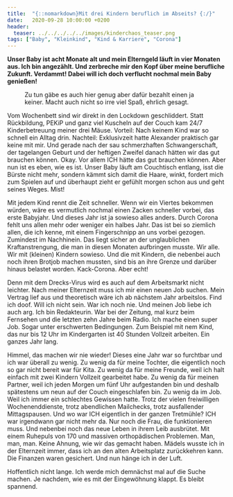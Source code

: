```yaml
---
title:  "{::nomarkdown}Mit drei Kindern beruflich im Abseits? {:/}"
date:   2020-09-28 10:00:00 +0200
header:
  teaser: ../../../../../images/kinderchaos_teaser.png
tags: ["Baby", "Kleinkind", "Kind & Karriere", "Corona"]
---
```


**Unser Baby ist acht Monate alt und mein Elterngeld läuft in vier Monaten aus. Ich bin angezählt. Und zerbreche mir den Kopf über meine berufliche Zukunft. Verdammt! Dabei will ich doch verflucht nochmal mein Baby genießen!**

<figure>
  <img src="../../../../../images/kinderchaos.png" alt="">
  <figcaption>Zu tun gäbe es auch hier genug aber dafür bezahlt einen ja keiner. Macht auch nicht so irre viel Spaß, ehrlich gesagt.</figcaption>
</figure>

Vom Wochenbett sind wir direkt in den Lockdown geschliddert. Statt Rückbildung, PEKiP und ganz viel Kuscheln auf der Couch kam 24/7 Kinderbetreuung meiner drei Mäuse. Vorteil: Nach keinem Kind war so schnell ein Alltag drin. Nachteil: Exklusivzeit hatte Alexander praktisch gar keine mit mir. Und gerade nach der sau schmerzhaften Schwangerschaft, der tagelangen Geburt und der heftigen Zweifel danach hätten wir das gut brauchen können. Okay. Vor allem ICH hätte das gut brauchen können. Aber nun ist es eben, wie es ist. Unser Baby läuft am Couchtisch entlang, isst die Bürste nicht mehr, sondern kämmt sich damit die Haare, winkt, fordert mich zum Spielen auf und überhaupt zieht er gefühlt morgen schon aus und geht seines Weges. Mist!

Mit jedem Kind rennt die Zeit schneller. Wenn wir ein Viertes bekommen würden, wäre es vermutlich nochmal einen Zacken schneller vorbei, das erste Babyjahr. Und dieses Jahr ist ja sowieso alles anders. Durch Corona fehlt uns allen mehr oder weniger ein halbes Jahr. Das ist bei so ziemlich allen, die ich kenne, mit einem Fingerschnipp an uns vorbei gezogen. Zumindest im Nachhinein. Das liegt sicher an der unglaublichen Kraftanstrengung, die man in diesen Monaten aufbringen musste. Wir alle. Wir mit (kleinen) Kindern sowieso. Und die mit Kindern, die nebenbei auch noch ihren Brotjob machen mussten, sind bis an ihre Grenze und darüber hinaus belastet worden. Kack-Corona. Aber echt! 

Denn mit dem Drecks-Virus wird es auch auf dem Arbeitsmarkt nicht leichter. Nach meiner Elternzeit muss ich mir einen neuen Job suchen. Mein Vertrag lief aus und theoretisch wäre ich ab nächstem Jahr arbeitslos. Find ich doof. Will ich nicht sein. War ich noch nie. Und meinen Job liebe ich auch arg. Ich bin Redakteurin. War bei der Zeitung, mal kurz beim Fernsehen und die letzten zehn Jahre beim Radio. Ich mache einen super Job. Sogar unter erschwerten Bedingungen. Zum Beispiel mit nem Kind, das nur bis 12 Uhr im Kindergarten ist 40 Stunden Vollzeit arbeiten. Ein ganzes Jahr lang. 

Himmel, das machen wir nie wieder! Dieses eine Jahr war so furchtbar und ich war überall zu wenig. Zu wenig da für meine Tochter, die eigentlich noch so gar nicht bereit war für Kita. Zu wenig da für meine Freunde, weil ich halt einfach mit zwei Kindern Vollzeit gearbeitet habe. Zu wenig da für meinen Partner, weil ich jeden Morgen um fünf Uhr aufgestanden bin und deshalb spätestens um neun auf der Couch eingeschlafen bin. Zu wenig da im Job. Weil ich immer ein schlechtes Gewissen hatte. Trotz der vielen freiwilligen Wochenenddienste, trotz abendlichen Mailchecks, trotz ausfallender Mittagspausen. Und wo war ICH eigentlich in der ganzen Tretmühle? ICH war irgendwann gar nicht mehr da. Nur noch die Frau, die funktionieren muss. Und nebenbei noch das neue Leben in ihrem Leib ausbrütet. Mit einem Ruhepuls von 170 und massiven orthopädischen Problemen. Man, man, man. Keine Ahnung, wie wir das gemacht haben. 
Mädels wusste ich in der Elternzeit immer, dass ich an den alten Arbeitsplatz zurückkehren kann. Die Finanzen waren gesichert. Und nun hänge ich in der Luft. 

Hoffentlich nicht lange. Ich werde mich demnächst mal auf die Suche machen. Je nachdem, wie es mit der Eingewöhnung klappt. Es bleibt spannend.


 

   



















  












 






 





  


  






					 


 
 








